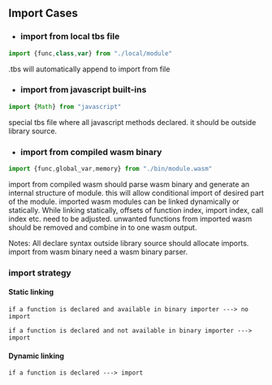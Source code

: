 ## Import Cases
* ###  import from local tbs file
```typescript
import {func,class,var} from "./local/module"
```
.tbs will automatically append to import from file

* ###  import from javascript built-ins
```typescript
import {Math} from "javascript"
```
special tbs file where all javascript methods declared. it should be outside library source.

* ###  import from compiled wasm binary
```typescript
import {func,global_var,memory} from "./bin/module.wasm"
```
import from compiled wasm should parse wasm binary and generate an internal structure of module.
this will allow conditional import of desired part of the module. imported wasm modules can be linked dynamically or statically. While linking statically, offsets of function index, import index, call index etc. need to be adjusted.
unwanted functions from imported wasm should be removed and combine in to one wasm output.

Notes: All declare syntax outside library source should allocate imports. import from wasm binary need a wasm binary parser.

### import strategy
#### Static linking
`if a function is declared and available in binary importer ---> no import`

`if a function is declared and not available in binary importer ---> import`
#### Dynamic linking
`if a function is declared ---> import`

